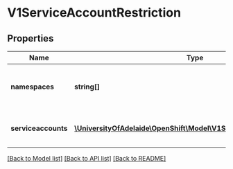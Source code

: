 # V1ServiceAccountRestriction

## Properties
Name | Type | Description | Notes
------------ | ------------- | ------------- | -------------
**namespaces** | **string[]** | Namespaces specifies a list of literal namespace names. | 
**serviceaccounts** | [**\UniversityOfAdelaide\OpenShift\Model\V1ServiceAccountReference[]**](V1ServiceAccountReference.md) | ServiceAccounts specifies a list of literal service-account names. | 

[[Back to Model list]](../README.md#documentation-for-models) [[Back to API list]](../README.md#documentation-for-api-endpoints) [[Back to README]](../README.md)



